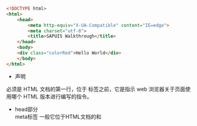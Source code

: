 
```html
<!DOCTYPE html>
<html>
	<head>
		<meta http-equiv="X-UA-Compatible" content="IE=edge">
		<meta charset="utf-8">
		<title>SAPUI5 Walkthrough</title>
	</head>
	<body>
	<div class="colorRed">Hello World</div>
	</body>
</html>
```

* <!DOCTYPE html> 声明
必须是 HTML 文档的第一行，位于 <html> 标签之前，它是指示 web 浏览器关于页面使用哪个 HTML 版本进行编写的指令。

* head部分  
meta标签
一般它位于HTML文档的<head>和<title>之间，包含文档的最基本的元信息。除了提供文档字符集、使用语言、作者等基本信息外，还涉及对关键词和网页等级的设定

* body部分

div称为区隔标记，用于设置区块内的样式和格式等     



